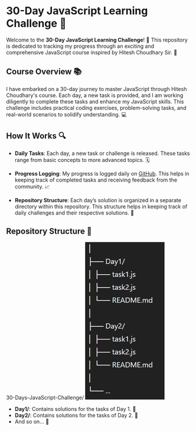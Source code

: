 # 30-Day JavaScript Learning Challenge 🚀

Welcome to the **30-Day JavaScript Learning Challenge**! 🎉 This repository is dedicated to tracking my progress through an exciting and comprehensive JavaScript course inspired by Hitesh Choudhary Sir. 🌟

## Course Overview 📚

I have embarked on a 30-day journey to master JavaScript through Hitesh Choudhary's course. Each day, a new task is provided, and I am working diligently to complete these tasks and enhance my JavaScript skills. This challenge includes practical coding exercises, problem-solving tasks, and real-world scenarios to solidify understanding. 💻

## How It Works 🔍

- **Daily Tasks**: Each day, a new task or challenge is released. These tasks range from basic concepts to more advanced topics. 🗓️

- **Progress Logging**: My progress is logged daily on [GitHub](https://github.com/pbtech25/30-Days-JS-Challenge.git). This helps in keeping track of completed tasks and receiving feedback from the community. 📈

- **Repository Structure**: Each day’s solution is organized in a separate directory within this repository. This structure helps in keeping track of daily challenges and their respective solutions. 📁

## Repository Structure 📂

30-Days-JavaScript-Challenge/
![Alt text](repo%20structure.png)

- **Day1/**: Contains solutions for the tasks of Day 1. 📅
- **Day2/**: Contains solutions for the tasks of Day 2. 📅
- And so on... 🔄
